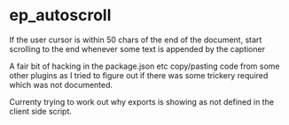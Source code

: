 # ep_autoscroll

If the user cursor is within 50 chars of the end of the document, start scrolling to the end whenever some text is appended by the captioner

A fair bit of hacking in the package.json etc copy/pasting code from some other plugins as I tried to figure out if there was some trickery required which was not documented.

Currenty trying to work out why exports is showing as not defined in the client side script.